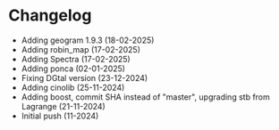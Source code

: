 # Changelog

- Adding geogram 1.9.3 (18-02-2025)
- Adding robin_map (17-02-2025)
- Adding Spectra (17-02-2025)
- Adding ponca (02-01-2025)
- Fixing DGtal version (23-12-2024)
- Adding cinolib (25-11-2024)
- Adding boost, commit SHA instead of "master", upgrading stb from Lagrange (21-11-2024)
- Initial push (11-2024)
